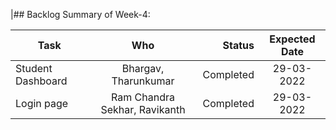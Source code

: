 |## Backlog Summary of Week-4:

|Task|Who|Status|Expected Date|
| ------------- |:-------------:| ----------:|:------------:|
|Student Dashboard|Bhargav, Tharunkumar |Completed|29-03-2022|
|Login page|Ram Chandra Sekhar, Ravikanth|Completed|29-03-2022|

